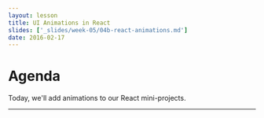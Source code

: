 ```yaml
---
layout: lesson
title: UI Animations in React
slides: ['_slides/week-05/04b-react-animations.md']
date: 2016-02-17
---
```


# Agenda

Today, we'll add animations to our React mini-projects.

---